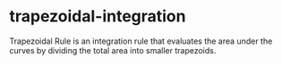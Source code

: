 # trapezoidal-integration
Trapezoidal Rule is an integration rule that evaluates the area under the curves by dividing the total area into smaller trapezoids.

